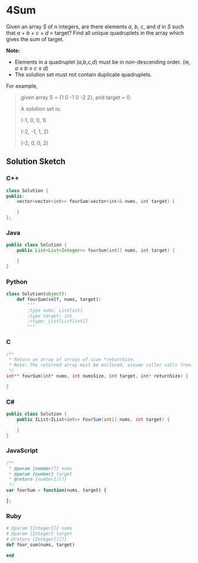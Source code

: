 # 4Sum

Given an array *S* of *n* integers, are there elements *a*, *b*, *c*, and *d* in *S* such that *a* + *b* + *c* + *d* = target? Find all unique quadruplets in the array which gives the sum of target.

**Note:**

- Elements in a quadruplet (*a*,*b*,*c*,*d*) must be in non-descending order. (ie, *a* ≤ *b* ≤ *c* ≤ *d*)
- The solution set must not contain duplicate quadruplets.

For example,

> given array S = {1 0 -1 0 -2 2}, and target = 0.
> 
> A solution set is:
> 
> (-1,  0, 0, 1)
> 
> (-2, -1, 1, 2)
> 
> (-2,  0, 0, 2)

## Solution Sketch

### C++
```C++
class Solution {
public:
    vector<vector<int>> fourSum(vector<int>& nums, int target) {

    }
};
```

### Java
```Java
public class Solution {
    public List<List<Integer>> fourSum(int[] nums, int target) {

    }
}
```

### Python
```Python
class Solution(object):
    def fourSum(self, nums, target):
        """
        :type nums: List[int]
        :type target: int
        :rtype: List[List[int]]
        """
```

### C
```C
/**
 * Return an array of arrays of size *returnSize.
 * Note: The returned array must be malloced, assume caller calls free().
 */
int** fourSum(int* nums, int numsSize, int target, int* returnSize) {

}
```

### C# 
```C#
public class Solution {
    public IList<IList<int>> FourSum(int[] nums, int target) {

    }
}
```

### JavaScript
```JavaScript
/**
 * @param {number[]} nums
 * @param {number} target
 * @return {number[][]}
 */
var fourSum = function(nums, target) {

};
```

### Ruby
```Ruby
# @param {Integer[]} nums
# @param {Integer} target
# @return {Integer[][]}
def four_sum(nums, target)

end
```
